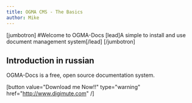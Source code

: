 ```yaml
---
title: OGMA CMS - The Basics
author: Mike
---
```

[jumbotron]
#Welcome to OGMA-Docs
[lead]A simple to install and use document management system[/lead]
[/jumbotron]

## Introduction in russian

OGMA-Docs is a free, open source documentation system. 

[button value="Download me Now!!" type="warning" href="http://www.digimute.com" /]